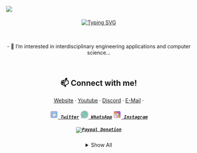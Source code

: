 <a href="https://visitcount.itsvg.in">
  <img src="https://visitcount.itsvg.in/api?id=cargonriv&label=Visitors&color=12&icon=5&pretty=true" />
</a>
<div id="top"></div><br />

<div align="center">
<a href="https://git.io/typing-svg"><img src="https://readme-typing-svg.herokuapp.com?font=Roboto&size=25&pause=1000&color=F7B013&center=true&vCenter=true&width=435&lines=Hello%2C+world!;My+name+is+Carlos+Gonzalez+Rivera" alt="Typing SVG" /></a>
</div><br />
<div align="center">
  <br />
	<p>- 👀 I’m interested in interdisciplinary engineering applications and computer science...</p>
	<br />
  <a></a>
  <a></a>
  <a></a>
</div>
<h2 align="center">📫 Connect with me!</h2>
<div align="center">
    <a href="https://cargonriv.dev">Website</a>
    ·
    <a href="https://www.youtube.com/channel/UCRNJR-4vI7CtJNoxlDaRmQw">Youtube</a>
    ·
    <a href="https://discord.com/users/695754195592282161">Discord</a>
    ·
    <a href="mailto:admin@cargonriv.dev">E-Mail</a>
    ·
   <h5>
    <code><a href="https://www.twitter.com/cargonriv" title="Twitter Profile"><img width="22" src="images/twitter.svg"> Twitter</a></code>
    <code><a href="https://t.co/B1IKCtrbks" title="WhatsApp"><img width="22" src="images/whatsapp.svg"> WhatsApp</a></code>
    <code><a href="https://www.instagram.com/cargonriv/" title="Instagram Profile"><img width="22" src="images/instagram.svg"> Instagram</a></code>
    <br /><br />
    <code><a href="https://www.paypal.me/cargonriv"><img title="Paypal Donation" height="25" src="https://ionicabizau.github.io/badges/paypal.svg" /></a></code>
  </h5>
</div>
<div align="center">
<details>
	<summary>Show All</summary>
  <br />
  <h2 align="center">📈 Visual Statistics</h2>
  <div align="center">
    <!img align="center" src="https://github-readme-stats.vercel.app/api?username=cargonriv&theme=github_dark&show_icons=true" alt="Github Stats">
    <img src="https://activity-graph.herokuapp.com/graph?username=cargonriv&theme=react-dark&bg_color=20232a&hide_border=true" />
    <img height="135px" src="https://github-readme-stats.vercel.app/api?username=cargonriv&count_private=true&show_icons=true&bg_color=0,52fa5a,4dfcff,c64dff&theme=synthwave&text_color=4C4C4C&icon_color=267AAB&title_color=170DB2&hide_border=true&line_height=18layout=compact" />
    <img height="135px" src="https://github-readme-stats.vercel.app/api/top-langs/?username=cargonriv&count_private=true&show_icons=true&bg_color=0,c64dff,4dfcff,52fa5a&theme=synthwave&text_color=4C4C4C&icon_color=267AAB&title_color=170DB2&hide_border=true" />
  </div>
  <br />
  <div align="center">
    <h2>🔥 Languages, Frameworks, Platforms, and Tools 🔥</h2><br />
    <p>
      <code><img href="#" title="Python" height="25" src="images/python-original.svg"></code>
      <code><img href="#" title="Django" height="25" src="images/django.png"></code>
      <code><img href="#" title="Flask" height="25" src="images/flask.png"></code>
      <code><img href="#" title="Typecript" height="25" src="images/typescript.svg"></code>
      <code><img href="#" title="Problem Solving" height="25" src="images/problemSolving.png"></code>
      <code><img href="#" title="React" height="25" src="images/react-original.svg"></code>
      <code><img href="#" title="AngularJS" height="25" src="images/angularjs.png"></code>
      <code><img href="#" title="PostgreSQL" height="25" src="images/postgresql.svg"></code>
      <code><img href="#" title="Java" height="25" src="images/java-original.svg"></code>
      <code><img href="#" title="JSON" height="25" src="images/json.svg"></code>
      <code><img href="#" title="MySQL" height="25" src="images/mysql.svg"></code>
      <code><img href="#" title="npm" height="25" src="images/npm.svg"></code>
      <code><img href="#" title="C" height="25" src="images/c.svg"></code>
      <code><img href="#" title="C++" height="25" src="images/cpp.svg"></code>
      <code><img href="#" title="Docker" height="25" src="images/docker-original-wordmark.svg"></code>
      <code><img align="center" alt="PHP" width="26px" src="images/php.svg" /></code>
      <code><img align="center" alt="HTML5" width="26px" src="images/html5.svg" /></code>
      <code><img align="center" alt="CSS3" width="26px" src="images/css.svg" /></code>
      <code><img align="center" alt="JavaScript" width="26px" src="images/javascript.svg" /></code>
      <code><img align="center" alt="Git" width="26px" src="images/git-scm-icon.svg" /></code>
      <code><img align="center" alt="GitHub" width="26px" src="images/github.svg" /></code>
      <code><img align="center" alt="Visual Studio Code" width="26px" src="https://raw.githubusercontent.com/github/explore/80688e429a7d4ef2fca1e82350fe8e3517d3494d/topics/visual-studio-code/visual-studio-code.png" /></code>
      <code><img align="center" alt="Node.js" width="26px" src="https://raw.githubusercontent.com/github/explore/80688e429a7d4ef2fca1e82350fe8e3517d3494d/topics/nodejs/nodejs.png" /></code>
      <code><img align="center" alt="Terminal" width="26px" src="https://raw.githubusercontent.com/github/explore/80688e429a7d4ef2fca1e82350fe8e3517d3494d/topics/terminal/terminal.png" /></code>
    </p>
  </div>
</details>
</div>

